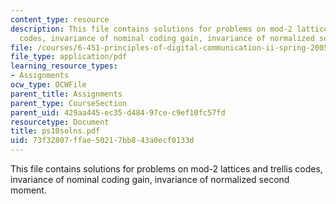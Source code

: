 ```yaml
---
content_type: resource
description: This file contains solutions for problems on mod-2 lattices and trellis
  codes, invariance of nominal coding gain, invariance of normalized second moment.
file: /courses/6-451-principles-of-digital-communication-ii-spring-2005/73f32807ffae50217bb843a0ecf0133d_ps10solns.pdf
file_type: application/pdf
learning_resource_types:
- Assignments
ocw_type: OCWFile
parent_title: Assignments
parent_type: CourseSection
parent_uid: 429aa445-ec35-d484-97ce-c9ef10fc57fd
resourcetype: Document
title: ps10solns.pdf
uid: 73f32807-ffae-5021-7bb8-43a0ecf0133d
---
```

This file contains solutions for problems on mod-2 lattices and trellis codes, invariance of nominal coding gain, invariance of normalized second moment.

